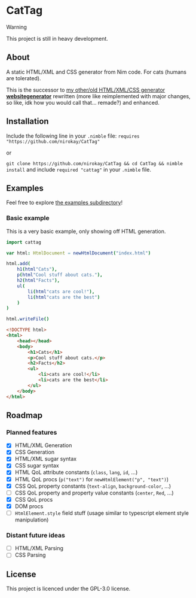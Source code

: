 # CatTag

> [!WARNING]
> This project is still in heavy development.

## About

A static HTML/XML and CSS generator from Nim code. For cats (humans are tolerated).

This is the successor to [my other/old HTML/XML/CSS generator **websitegenerator**](https://github.com/nirokay/websitegenerator/)
rewritten (more like reimplemented with major changes, so like, idk how you would call that... remade?) and enhanced.

## Installation

Include the following line in your `.nimble` file: `requires "https://github.com/nirokay/CatTag"`

or

`git clone https://github.com/nirokay/CatTag && cd CatTag && nimble install` and include `required "cattag"` in your `.nimble` file.

## Examples

Feel free to explore [the examples subdirectory](./examples/)!

### Basic example

This is a very basic example, only showing off HTML generation.

```nim
import cattag

var html: HtmlDocument = newHtmlDocument("index.html")

html.add(
    h1(html"Cats"),
    p(html"Cool stuff about cats."),
    h2(html"Facts"),
    ul(
        li(html"cats are cool!"),
        li(html"cats are the best")
    )
)

html.writeFile()
```
```html
<!DOCTYPE html>
<html>
    <head></head>
    <body>
        <h1>Cats</h1>
        <p>Cool stuff about cats.</p>
        <h2>Facts</h2>
        <ul>
            <li>cats are cool!</li>
            <li>cats are the best</li>
        </ul>
    </body>
</html>
```

## Roadmap

### Planned features

* [x] HTML/XML Generation
* [x] CSS Generation
* [x] HTML/XML sugar syntax
* [x] CSS sugar syntax
* [x] HTML QoL attribute constants (`class`, `lang`, `id`, ...)
* [x] HTML QoL procs (`p("text")` for `newHtmlElement("p", "text")`)
* [x] CSS QoL property constants (`text-align`, `background-color`, ...)
* [ ] CSS QoL property and property value constants (`center`, `Red`, ...)
* [x] CSS QoL procs
* [x] DOM procs
* [ ] `HtmlElement.style` field stuff (usage similar to typescript element style manipulation)

### Distant future ideas

* [ ] HTML/XML Parsing
* [ ] CSS Parsing

## License

This project is licenced under the GPL-3.0 license.
